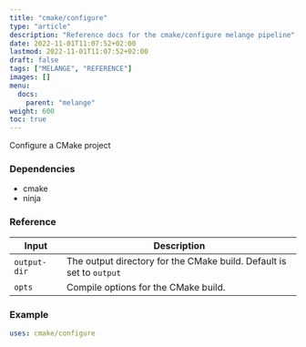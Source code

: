 ```yaml
---
title: "cmake/configure"
type: "article"
description: "Reference docs for the cmake/configure melange pipeline"
date: 2022-11-01T11:07:52+02:00
lastmod: 2022-11-01T11:07:52+02:00
draft: false
tags: ["MELANGE", "REFERENCE"]
images: []
menu:
  docs:
    parent: "melange"
weight: 600
toc: true
---
```



Configure a CMake project

### Dependencies
- cmake
- ninja


### Reference
| Input        | Description                                                          |
|--------------|----------------------------------------------------------------------|
| `output-dir` | The output directory for the CMake build. Default is set to `output` |
| `opts`       | Compile options for the CMake build.                                 |


### Example
```yaml
uses: cmake/configure

```
